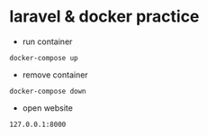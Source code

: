 # laravel & docker practice
- run container
```
docker-compose up
```
- remove container
```
docker-compose down
```
- open website
```
127.0.0.1:8000
```
